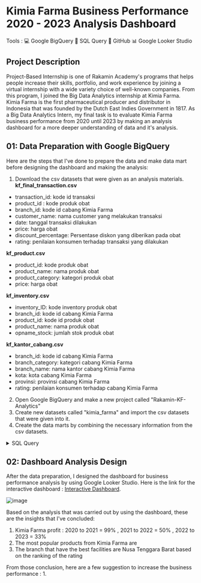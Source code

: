 # **Kimia Farma Business Performance 2020 - 2023 Analysis Dashboard**
Tools :
💻 Google BigQuery
📝 SQL Query
📁 GitHub
📊 Google Looker Studio 

## **Project Description**
Project-Based Internship is one of Rakamin Academy's programs that helps people increase their skills, portfolio, and work experience by joining a virtual internship with a wide variety choice of well-known companies. From this program, I joined the Big Data Analytics internship at Kimia Farma. Kimia Farma is the first pharmaceutical producer and distributor in Indonesia that was founded by the Dutch East Indies Government in 1817. As a Big Data Analytics Intern, my final task is to evaluate Kimia Farma business performance from 2020 until 2023 by making an analysis dashboard for a more deeper understanding of data and it's analysis.

## **01: Data Preparation with Google BigQuery**
Here are the steps that I've done to prepare the data and make data mart before designing the dashboard and making the analysis:
1. Download the csv datasets that were given as an analysis materials.
   **kf_final_transaction.csv**
- transaction_id: kode id transaksi
- product_id : kode produk obat
- branch_id: kode id cabang Kimia Farma
- customer_name: nama customer yang melakukan transaksi
- date: tanggal transaksi dilakukan
- price: harga obat
- discount_percentage: Persentase diskon yang diberikan pada obat
- rating: penilaian konsumen terhadap transaksi yang dilakukan

**kf_product.csv**
- product_id: kode produk obat
- product_name: nama produk obat
- product_category: kategori produk obat
- price: harga obat

**kf_inventory.csv**
- inventory_ID: kode inventory produk obat
- branch_id: kode id cabang Kimia Farma
- product_id: kode id produk obat
- product_name: nama produk obat
- opname_stock: jumlah stok produk obat

**kf_kantor_cabang.csv**
- branch_id: kode id cabang Kimia Farma
- branch_category: kategori cabang Kimia Farma
- branch_name: nama kantor cabang Kimia Farma
- kota: kota cabang Kimia Farma
- provinsi: provinsi cabang Kimia Farma
- rating: penilaian konsumen terhadap cabang Kimia Farma
  
2. Open Google BigQuery and make a new project called "Rakamin-KF-Analytics"
3. Create new datasets called "kimia_farma" and import the csv datasets that were given into it.
4. Create the data marts by combining the necessary information from the csv datasets.

<details>

<summary>SQL Query</summary>

```sql
-- create base table --
CREATE TABLE Kimia_Farma.kf_analisa AS
SELECT 
  ft.transaction_id, 
  ft.rating AS rating_transaksi,
  ft.date,
  ft.customer_name,
  pd.product_id,
  pd.product_name,
  pd.product_category,
  pd.price AS actual_price,
  ft.discount_percentage,
  pd.price - (pd.price * ft.discount_percentage) AS nett_sales,
  (CASE 
  WHEN pd.price <= 50000 THEN 0.10 
  WHEN pd.price BETWEEN 50000 AND 100000 THEN 0.15
  WHEN pd.price BETWEEN 100000 AND 300000 THEN 0.20  
  WHEN pd.price BETWEEN 300000 AND 500000 THEN 0.25 
  ELSE 0.30 
  END) AS persentase_gross_laba,
  ft.branch_id,
  kc.branch_category,
  kc.branch_name, 
  kc.kota, 
  kc.provinsi,
  kc.rating AS rating_cabang
FROM Kimia_Farma.kf_final_transaction AS ft
JOIN Kimia_Farma.kf_kantor_cabang AS kc
  on ft.branch_id = kc.branch_id 
JOIN Kimia_Farma.kf_product AS pd
  on pd.product_id = ft.product_id ;

-- Create Aggregate Table 1 : Sales --
CREATE TABLE Kimia_Farma.kf_sales AS
SELECT 
  transaction_id,
  date,
  rating_transaksi,
  product_id,
  product_name,
  product_category,
  nett_sales,
  nett_sales - (nett_sales * persentase_gross_laba) AS nett_profit,
  branch_id,
  branch_category,
  kota,
  provinsi,
  rating_cabang
  FROM Kimia_Farma.kf_analisa ;

-- Create Aggregate Table 2 : Branch Performance --
CREATE TABLE Kimia_Farma.kf_branch AS
SELECT 
  branch_id,
  branch_category,
  kota,
  provinsi,
  date,
  SUM(nett_sales) OVER (ORDER BY branch_id) AS total_nett_sales,
  SUM(nett_profit) OVER (ORDER BY branch_id) AS total_nett_profit
  FROM Kimia_Farma.kf_sales ;

-- Create Aggregate Table 3 : Rating --
CREATE TABLE Kimia_Farma.kf_rating AS
SELECT 
  branch_id,
  provinsi,
  branch_category,
  rating_cabang,
  ROUND(avg(rating_transaksi)) AS avg_rating_transaksi
FROM Kimia_Farma.kf_sales
  GROUP BY branch_id, provinsi, branch_category, rating_cabang
  ORDER BY avg_rating_transaksi ASC ;
 ```

</details>

## **02: Dashboard Analysis Design**
After the data preparation, I designed the dashboard for business performance analysis by using Google Looker Studio. Here is the link for the interactive dashboard : [Interactive Dashboard](https://lookerstudio.google.com/s/rCDlWcqjypc).

![image](https://github.com/noviamaharaniii/PBI_Kimia-Farma_Big-Data-Analytics_Final-Task/assets/160397160/cac369de-54af-4bd0-9809-9b3d533954c7)

Based on the analysis that was carried out by using the dashboard, these are the insights that I've concluded:
1. Kimia Farma profit : 2020 to 2021 = 99% , 2021 to 2022 = 50% , 2022 to 2023 = 33%
2. The most popular products from Kimia Farma are
3. The branch that have the best facilities are Nusa Tenggara Barat based on the ranking of the rating

From those conclusion, here are a few suggestion to increase the business performance :
1. 
